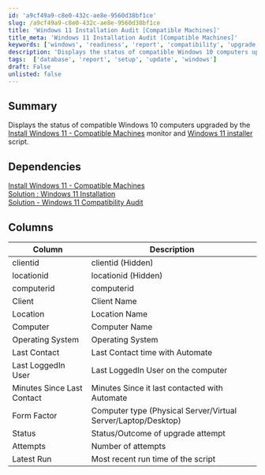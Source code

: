 ```yaml
---
id: 'a9cf49a9-c8e0-432c-ae8e-9560d38bf1ce'
slug: /a9cf49a9-c8e0-432c-ae8e-9560d38bf1ce
title: 'Windows 11 Installation Audit [Compatible Machines]'
title_meta: 'Windows 11 Installation Audit [Compatible Machines]'
keywords: ['windows', 'readiness', 'report', 'compatibility', 'upgrade']
description: 'Displays the status of compatible Windows 10 computers upgraded by the Windows 11 Installer script'
tags:  ['database', 'report', 'setup', 'update', 'windows']
draft: False
unlisted: false
---
```


## Summary
Displays the status of compatible Windows 10 computers upgraded by the [Install Windows 11 - Compatible Machines](/docs/db122f12-3d6b-48ae-8c8b-e9de9797ecad) monitor and [Windows 11 installer](/docs/a4668ce4-9788-47a9-bb3b-1997367803ad) script.


## Dependencies
[Install Windows 11 - Compatible Machines](/docs/db122f12-3d6b-48ae-8c8b-e9de9797ecad)   
[Solution : Windows 11 Installation](/docs/00b08a60-f202-42db-9f67-a76ea29289fa)   
[Solution - Windows 11 Compatibility Audit ](/docs/f0bb3ffc-60cb-484c-b7fa-27a386ac664c)


## Columns

| Column                     | Description                                      |
|----------------------------|--------------------------------------------------|
| clientid                   | clientid (Hidden)                                |
| locationid                 | locationid (Hidden)                              |
| computerid                 | computerid                                       |
| Client                     | Client Name                                      |
| Location                   | Location Name                                    |
| Computer                   | Computer Name                                    |
| Operating System           | Operating System                                 |
| Last Contact               | Last Contact time with Automate                 |
| Last LoggedIn User         | Last LoggedIn User on the computer              |
| Minutes Since Last Contact | Minutes Since it last contacted with Automate   |
| Form Factor                | Computer type (Physical Server/Virtual Server/Laptop/Desktop) |
| Status                     | Status/Outcome of upgrade attempt               |
| Attempts                   | Number of attempts                               |
| Latest Run                 | Most recent run time of the script              |
